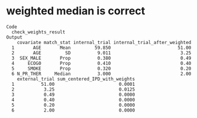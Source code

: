# weighted median is correct

    Code
      check_weights_result
    Output
        covariate match_stat internal_trial internal_trial_after_weighted
      1       AGE       Mean         59.850                         51.00
      2       AGE         SD          9.011                          3.25
      3  SEX_MALE       Prop          0.380                          0.49
      4     ECOG0       Prop          0.410                          0.40
      5     SMOKE       Prop          0.320                          0.20
      6 N_PR_THER     Median          3.000                          2.00
        external_trial sum_centered_IPD_with_weights
      1          51.00                        0.0001
      2           3.25                        0.0125
      3           0.49                        0.0000
      4           0.40                        0.0000
      5           0.20                        0.0000
      6           2.00                        0.0000


